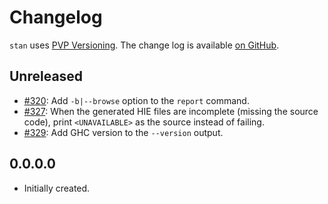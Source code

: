 # Changelog

`stan` uses [PVP Versioning][1].
The change log is available [on GitHub][2].

## Unreleased

* [#320](https://github.com/kowainik/stan/issues/320):
  Add `-b|--browse` option to the `report` command.
* [#327](https://github.com/kowainik/stan/issues/327):
  When the generated HIE files are incomplete (missing the source code),
  print `<UNAVAILABLE>` as the source instead of failing.
* [#329](https://github.com/kowainik/stan/issues/329):
  Add GHC version to the `--version` output.

## 0.0.0.0

* Initially created.

[1]: https://pvp.haskell.org
[2]: https://github.com/kowainik/stan/releases
